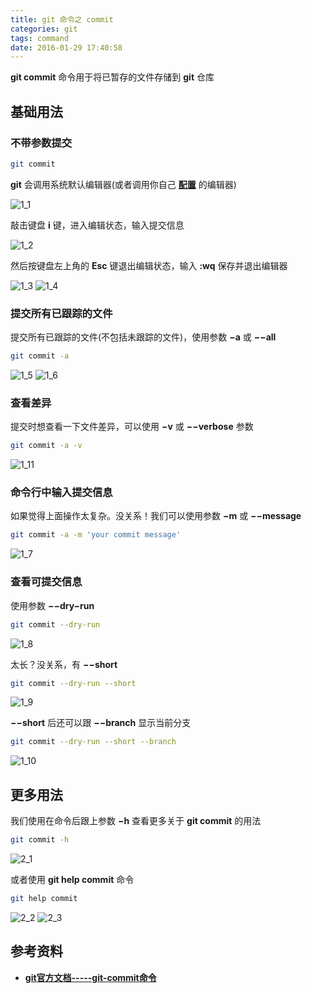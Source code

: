```yaml
---
title: git 命令之 commit
categories: git
tags: command
date: 2016-01-29 17:40:58
---
```


**git commit** 命令用于将已暂存的文件存储到 **git** 仓库
<!--more-->

## 基础用法

### 不带参数提交

```bash
git commit
```

**git** 会调用系统默认编辑器(或者调用你自己 **[配置](http://localhost:4000/2016/01/22/git-command-config/#配置文本编辑器)** 的编辑器)

![1_1](./images/1_1.jpg '1_1')

敲击键盘 **i** 键，进入编辑状态，输入提交信息

![1_2](./images/1_2.jpg '1_2')

然后按键盘左上角的 **Esc** 键退出编辑状态，输入 **:wq** 保存并退出编辑器

![1_3](./images/1_3.jpg '1_3')
![1_4](./images/1_4.jpg '1_4')

### 提交所有已跟踪的文件

提交所有已跟踪的文件(不包括未跟踪的文件)，使用参数 **&minus;a** 或 **&minus;&minus;all**

```bash
git commit -a
```

![1_5](./images/1_5.jpg '1_5')
![1_6](./images/1_6.jpg '1_6')

### 查看差异

提交时想查看一下文件差异，可以使用 **&minus;v** 或 **&minus;&minus;verbose** 参数

```bash
git commit -a -v
```

![1_11](./images/1_11.jpg '1_11')

### 命令行中输入提交信息

如果觉得上面操作太复杂。没关系！我们可以使用参数 **&minus;m** 或 **&minus;&minus;message**

```bash
git commit -a -m 'your commit message'
```

![1_7](./images/1_7.jpg '1_7')

### 查看可提交信息

使用参数 **&minus;&minus;dry&minus;run**

```bash
git commit --dry-run
```

![1_8](./images/1_8.jpg '1_8')

太长？没关系，有 **&minus;&minus;short**

```bash
git commit --dry-run --short
```

![1_9](./images/1_9.jpg '1_9')

**&minus;&minus;short** 后还可以跟 **&minus;&minus;branch** 显示当前分支

```bash
git commit --dry-run --short --branch
```

![1_10](./images/1_10.jpg '1_10')

## 更多用法

我们使用在命令后跟上参数 **&minus;h** 查看更多关于 **git commit** 的用法

```bash
git commit -h
```

![2_1](./images/2_1.jpg '2_1')

或者使用 **git help commit** 命令

```bash
git help commit
```

![2_2](./images/2_2.jpg '2_2')
![2_3](./images/2_3.jpg '2_3')

## 参考资料

* **[git官方文档-----git-commit命令](http://git-scm.com/docs/git-commit 'git官方文档-----git-commit命令')**
